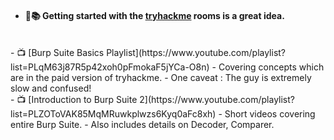 - #### 👶📚 Getting started with the [tryhackme](https://tryhackme.com/module/learn-burp-suite) rooms is a great idea.
<br>
- 📺 [Burp Suite Basics Playlist](https://www.youtube.com/playlist?list=PLqM63j87R5p42xoh0pFmokaF5jYCa-O8n)
	- Covering concepts which are in the paid version of tryhackme.
	- One caveat : The guy is extremely slow and confused!
<br>
- 📺 [Introduction to Burp Suite 2](https://www.youtube.com/playlist?list=PLZOToVAK85MqMRuwkplwzs6Kyq0aFc8xh)
	- Short videos covering entire Burp Suite.
	- Also includes details on Decoder, Comparer.
<br>